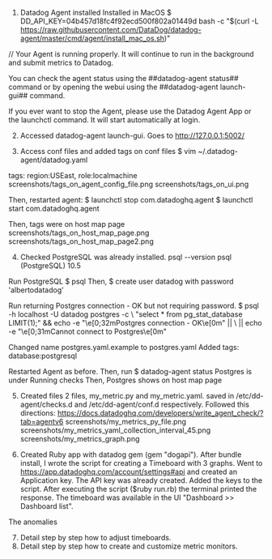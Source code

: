1. Datadog Agent installed 
Installed in MacOS
$ DD_API_KEY=04b457d18fc4f92ecd500f802a01449d bash -c "$(curl -L https://raw.githubusercontent.com/DataDog/datadog-agent/master/cmd/agent/install_mac_os.sh)"

// Your Agent is running properly. It will continue to run in the
background and submit metrics to Datadog.

You can check the agent status using the ##datadog-agent status## command or by opening the webui using the ##datadog-agent launch-gui## command.

If you ever want to stop the Agent, please use the Datadog Agent App or the launchctl command. It will start automatically at login.

2. Accessed datadog-agent launch-gui. Goes to http://127.0.0.1:5002/ 

3. Access conf files and added tags on conf files
$ vim ~/.datadog-agent/datadog.yaml

tags: region:USEast, role:localmachine
screenshots/tags_on_agent_config_file.png
screenshots/tags_on_ui.png

Then, restarted agent: 
$ launchctl stop com.datadoghq.agent
$ launchctl start com.datadoghq.agent

Then, tags were on host map page
screenshots/tags_on_host_map_page.png
screenshots/tags_on_host_map_page2.png

4. Checked PostgreSQL was already installed.
psql --version
psql (PostgreSQL) 10.5

Run PostgreSQL
$ psql
Then, 
$ create user datadog with password 'albertodatadog'

Run returning Postgres connection - OK but not requiring password.
$ psql -h localhost -U datadog postgres -c \ "select * from pg_stat_database LIMIT(1);" && echo -e "\e[0;32mPostgres connection - OK\e[0m" || \ || echo -e "\e[0;31mCannot connect to Postgres\e[0m"

Changed name postgres.yaml.example to postgres.yaml
Added tags: database:postgresql

Restarted Agent as before. Then, run 
$ datadog-agent status
Postgres is under Running checks
Then, Postgres shows on host map page

5. Created files 2 files, my_metric.py and my_metric.yaml. saved in /etc/dd-agent/checks.d and /etc/dd-agent/conf.d respectively.
Followed this directions: https://docs.datadoghq.com/developers/write_agent_check/?tab=agentv6
screenshots/my_metrics_py_file.png
screenshots/my_metrics_yaml_collection_interval_45.png
screenshots/my_metrics_graph.png


6. Created Ruby app with datadog gem (gem "dogapi").
After bundle install, I wrote the script for creating a Timeboard with 3 graphs. 
Went to https://app.datadoghq.com/account/settings#api and created an Application key. The API key was already created. Added the keys to the script.
After executing the script ($ruby run.rb) the terminal printed the response. The timeboard was available in the UI "Dashboard >> Dashboard list".

The anomalies 

7. Detail step by step how to adjust timeboards.
8. Detail step by step how to create and customize metric monitors.
